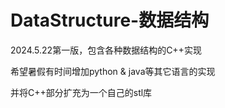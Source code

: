 # DataStructure-数据结构  

2024.5.22第一版，包含各种数据结构的C++实现  
  
希望暑假有时间增加python & java等其它语言的实现  
  
并将C++部分扩充为一个自己的stl库  
